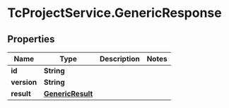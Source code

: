 # TcProjectService.GenericResponse

## Properties
Name | Type | Description | Notes
------------ | ------------- | ------------- | -------------
**id** | **String** |  | 
**version** | **String** |  | 
**result** | [**GenericResult**](GenericResult.md) |  | 



